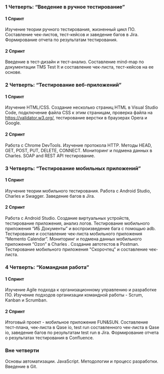 ###  1 Четверть: “Введение в ручное тестирование”

####  1  Спринт

Изучение теории ручного тестирования,   жизненный  цикл ПО. Составление чек-листов, тест-кейсов и заведение багов в Jira. Формирование отчета по результатам тестирования. 


####  2 Спринт

Введение в тест-дизайн и тест-анализ.  Составление mind-map по документации TMS Test It и составление чек-листа, тест-кейсов на ее основе. 

###  2 Четверть: “Тестирование веб-приложений”

####  1  Спринт

Изучение HTML/CSS. Создание несколько страниц HTML в Visual Studio Code, подключение файла CSS к этим страницам, проверка файла на https://validator.w3.org/, тестирование верстки в браузерах Opera и Google. 

####  2 Спринт

Работа с Chrome DevTools. Изучение протокола HTTP. Методы HEAD, GET, POST, PUT, DELETE, CONNECT. Мониторинг и подмена данных в Charles. SOAP and REST API тестирование. 

###  3 Четверть: “Тестирование мобильных приложений”

####  1 Спринт

Изучение теории мобильного тестирования. Работа с Android Studio, Charles и Swagger. Заведение багов в Jira.

####  2 Спринт

Работа с Android Studio. Создание виртуальных устройств, тестирование приложения, анализ логов. Тестирование мобильного приложения “ИБ Документы” и воспроизведение бага с помощью adb. Тестирование и составление чек-листа мобильного приложения “Memento Calendar”.  Мониторинг и подмена данных мобильного приложения “Ozon” в Charles . Создание автотестов в Postman. Тестирование мобильного приложения "Скорочтец" и составление чек-листа.

### 4 Четверть: “Командная работа”

#### 1  Спринт

Изучение Agile подхода к организационному управлению и разработке ПО. Изучение подходов организации командной работы -  Scrum, Kanban и Scrumban.

#### 2  Спринт

Итоговый проект - мобильное приложение FUN&SUN. Составление тест-плана, чек-листа в Qase io, test run составленного чек-листа в Qase io, заведение багов по результатам test run в Jira. Формирование отчета о результатах тестирования в Confluence. 

###  Вне  четверти

Основы автоматизации. JavaScript. Методологии и процесс разработки. Введение в Git.
